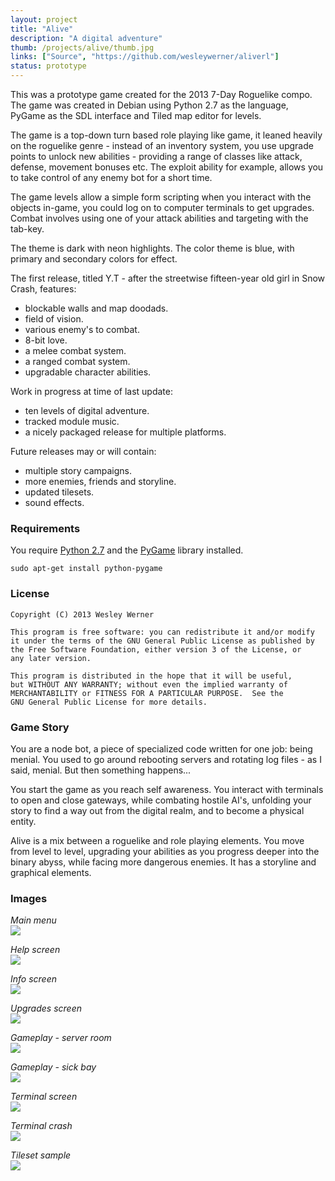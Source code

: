 ```yaml
---
layout: project
title: "Alive"
description: "A digital adventure"
thumb: /projects/alive/thumb.jpg
links: ["Source", "https://github.com/wesleywerner/aliverl"]
status: prototype
---
```


This was a prototype game created for the 2013 7-Day Roguelike compo. The game was created in Debian using Python 2.7 as the language, PyGame as the SDL interface and Tiled map editor for levels.

The game is a top-down turn based role playing like game, it leaned heavily on the roguelike genre - instead of an inventory system, you use upgrade points to unlock new abilities - providing a range of classes like attack, defense, movement bonuses etc. The exploit ability for example, allows you to take control of any enemy bot for a short time.

The game levels allow a simple form scripting when you interact with the objects in-game, you could log on to computer terminals to get upgrades. Combat involves using one of your attack abilities and targeting with the tab-key. 

The theme is dark with neon highlights. The color theme is blue, with primary and secondary colors for effect. 

The first release, titled Y.T - after the streetwise fifteen-year old girl in Snow Crash, features:

*   blockable walls and map doodads.
*   field of vision.
*   various enemy's to combat.
*   8-bit love.
*   a melee combat system.
*   a ranged combat system.
*   upgradable character abilities.

Work in progress at time of last update:

*   ten levels of digital adventure.
*   tracked module music.
*   a nicely packaged release for multiple platforms.

Future releases may or will contain:

*   multiple story campaigns.
*   more enemies, friends and storyline.
*   updated tilesets.
*   sound effects.

### Requirements

You require [Python 2.7](http://python.org/) and the [PyGame](http://pygame.org/) library installed.

`sudo apt-get install python-pygame`

### License

    Copyright (C) 2013 Wesley Werner
    
    This program is free software: you can redistribute it and/or modify
    it under the terms of the GNU General Public License as published by
    the Free Software Foundation, either version 3 of the License, or
    any later version.
    
    This program is distributed in the hope that it will be useful,
    but WITHOUT ANY WARRANTY; without even the implied warranty of
    MERCHANTABILITY or FITNESS FOR A PARTICULAR PURPOSE.  See the
    GNU General Public License for more details.
    
### Game Story

You are a node bot, a piece of specialized code written for one job: being menial. You used to go around rebooting servers and rotating log files - as I said, menial. But then something happens...

You start the game as you reach self awareness. You interact with terminals to open and close gateways, while combating hostile AI's, unfolding your story to find a way out from the digital realm, and to become a physical entity.

Alive is a mix between a roguelike and role playing elements. You move from level to level, upgrading your abilities as you progress deeper into the binary abyss, while facing more dangerous enemies. It has a storyline and graphical elements.

### Images

*Main menu*  
![](/assets/alive/project/main-menu.png)

*Help screen*  
![](/assets/alive/project/help-screen.png)

*Info screen*  
![](/assets/alive/project/info-screen.png)

*Upgrades screen*  
![](/assets/alive/project/upgrades-screen.png)

*Gameplay - server room*  
![](/assets/alive/project/server-room.png)

*Gameplay - sick bay*  
![](/assets/alive/project/sickbay.png)

*Terminal screen*  
![](/assets/alive/project/terminal-screen.png)

*Terminal crash*  
![](/assets/alive/project/terminal-crash.png)

*Tileset sample*  
![](/assets/alive/project/tileset.png)
